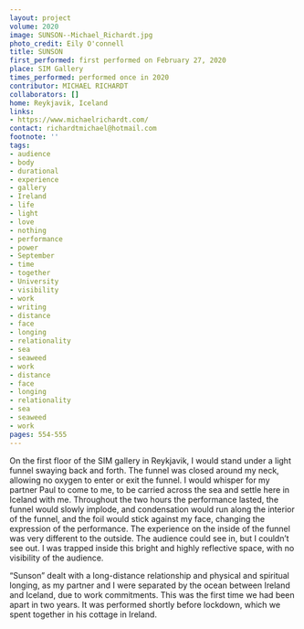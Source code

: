 ```yaml
---
layout: project
volume: 2020
image: SUNSON--Michael_Richardt.jpg
photo_credit: Eily O'connell
title: SUNSON
first_performed: first performed on February 27, 2020
place: SIM Gallery
times_performed: performed once in 2020
contributor: MICHAEL RICHARDT
collaborators: []
home: Reykjavik, Iceland
links:
- https://www.michaelrichardt.com/
contact: richardtmichael@hotmail.com
footnote: ''
tags:
- audience
- body
- durational
- experience
- gallery
- Ireland
- life
- light
- love
- nothing
- performance
- power
- September
- time
- together
- University
- visibility
- work
- writing
- distance
- face
- longing
- relationality
- sea
- seaweed
- work
- distance
- face
- longing
- relationality
- sea
- seaweed
- work
pages: 554-555
---
```


On the first floor of the SIM gallery in Reykjavik, I would stand under a light funnel swaying back and forth. The funnel was closed around my neck, allowing no oxygen to enter or exit the funnel. I would whisper for my partner Paul to come to me, to be carried across the sea and settle here in Iceland with me. Throughout the two hours the performance lasted, the funnel would slowly implode, and condensation would run along the interior of the funnel, and the foil would stick against my face, changing the expression of the performance. The experience on the inside of the funnel was very different to the outside. The audience could see in, but I couldn’t see out. I was trapped inside this bright and highly reflective space, with no visibility of the audience.

“Sunson” dealt with a long-distance relationship and physical and spiritual longing, as my partner and I were separated by the ocean between Ireland and Iceland, due to work commitments. This was the first time we had been apart in two years. It was performed shortly before lockdown, which we spent together in his cottage in Ireland.